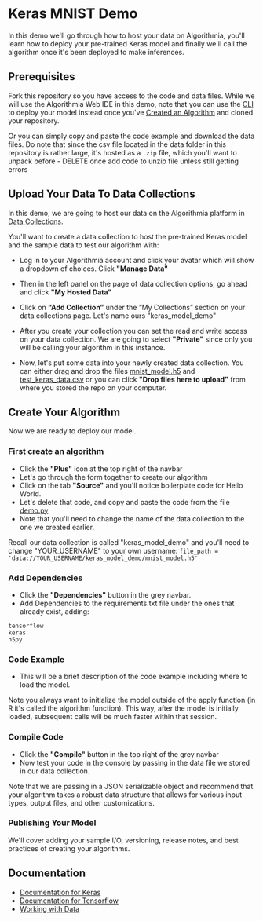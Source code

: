 # Keras MNIST Demo

In this demo we'll go through how to host your data on Algorithmia, you'll learn how to deploy your pre-trained Keras model and finally we'll call the algorithm once it's been deployed to make inferences.

## Prerequisites 

Fork this repository so you have access to the code and data files. While we will use the Algorithmia Web IDE in this demo, note that you can use the [CLI](https://algorithmia.com/developers/clients/cli/) to deploy your model instead once you've [Created an Algorithm](https://algorithmia.com/developers/algorithm-development/languages/python/#create-an-algorithm) and cloned your repository.

Or you can simply copy and paste the code example and download the data files. Do note that since the csv file located in the data folder in this repository is rather large, it's hosted as a `.zip` file, which you'll want to unpack before - DELETE once add code to unzip file unless still getting errors

## Upload Your Data To Data Collections

In this demo, we are going to host our data on the Algorithmia platform in [Data Collections](https://algorithmia.com/developers/data/hosted/). 

You'll want to create a data collection to host the pre-trained Keras model and the sample data to test our algorithm with: 

- Log in to your Algorithmia account and click your avatar which will show a dropdown of choices. Click **"Manage Data"**

- Then in the left panel on the page of data collection options, go ahead and click **"My Hosted Data"**

- Click on **“Add Collection”** under the “My Collections” section on your data collections page. Let's name ours "keras_model_demo"

- After you create your collection you can set the read and write access on your data collection. We are going to select **"Private"** since only you will be calling your algorithm in this instance. 

- Now, let's put some data into your newly created data collection. You can either drag and drop the files [mnist_model.h5](https://github.com/algorithmiaio/sample-apps/raw/master/algo-dev-demo/keras-mnist/data/mnist_model.h5) and [test_keras_data.csv](https://github.com/algorithmiaio/sample-apps/raw/master/algo-dev-demo/keras-mnist/data/test_keras_data.csv) or you can click **"Drop files here to upload"** from where you stored the repo on your computer.

## Create Your Algorithm

Now we are ready to deploy our model.

### First create an algorithm
- Click the **"Plus"** icon at the top right of the navbar
- Let's go through the form together to create our algorithm
- Click on the tab **"Source"** and you'll notice boilerplate code for Hello World.
- Let's delete that code, and copy and paste the code from the file [demo.py](https://github.com/algorithmiaio/sample-apps/blob/master/algo-dev-demo/keras-mnist/demo.py)
- Note that you'll need to change the name of the data collection to the one we created earlier. 

Recall our data collection is called "keras_model_demo" and you'll need
to change "YOUR_USERNAME" to your own username: `file_path =
'data://YOUR_USERNAME/keras_model_demo/mnist_model.h5'`

### Add Dependencies
- Click the **"Dependencies"** button in the grey navbar.
- Add Dependencies to the requirements.txt file under the ones that already exist, adding:
```
tensorflow
keras
h5py
```
 
### Code Example
- This will be a brief description of the code example including where to load the model. 

Note you always want to initialize the model outside of the apply function (in R it's called the algorithm function). This way, after the model is initially loaded, subsequent calls will be much faster within that session.

### Compile Code
- Click the **"Compile"** button in the top right of the grey navbar
- Now test your code in the console by passing in the data file we stored in our data collection.

Note that we are passing in a JSON serializable object and recommend that your algorithm takes a robust data structure that allows for various input types, output files, and other customizations.

### Publishing Your Model
We'll cover adding your sample I/O, versioning, release notes, and best practices of creating your algorithms.

## Documentation

- [Documentation for Keras](https://algorithmia.com/developers/algorithm-development/model-guides/keras/)
- [Documentation for Tensorflow](https://algorithmia.com/developers/algorithm-development/model-guides/tensorflow/)
- [Working with Data](https://algorithmia.com/developers/data/)

